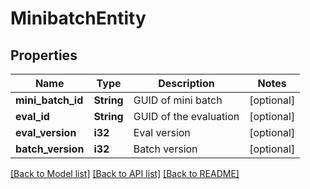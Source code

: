 # MinibatchEntity

## Properties

Name | Type | Description | Notes
------------ | ------------- | ------------- | -------------
**mini_batch_id** | **String** | GUID of mini batch | [optional] 
**eval_id** | **String** | GUID of the evaluation | [optional] 
**eval_version** | **i32** | Eval version | [optional] 
**batch_version** | **i32** | Batch version | [optional] 

[[Back to Model list]](../README.md#documentation-for-models) [[Back to API list]](../README.md#documentation-for-api-endpoints) [[Back to README]](../README.md)


